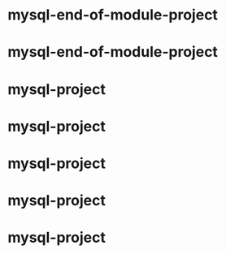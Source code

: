# mysql-end-of-module-project
# mysql-end-of-module-project
# mysql-project
# mysql-project
# mysql-project
# mysql-project
# mysql-project
